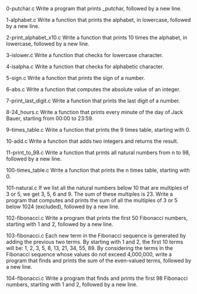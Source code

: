 0-putchar.c Write a program that prints _putchar, followed by a new line.

1-alphabet.c Write a function that prints the alphabet, in lowercase, followed by a new line.

2-print_alphabet_x10.c Write a function that prints 10 times the alphabet, in lowercase, followed by a new line.

3-islower.c Write a function that checks for lowercase character.

4-isalpha.c Write a function that checks for alphabetic character.

5-sign.c Write a function that prints the sign of a number.

6-abs.c Write a function that computes the absolute value of an integer.

7-print_last_digit.c Write a function that prints the last digit of a number.

8-24_hours.c Write a function that prints every minute of the day of Jack Bauer, starting from 00:00 to 23:59.

9-times_table.c Write a function that prints the 9 times table, starting with 0.

10-add.c Write a function that adds two integers and returns the result.

11-print_to_98.c Write a function that prints all natural numbers from n to 98, followed by a new line.

100-times_table.c Write a function that prints the n times table, starting with 0.

101-natural.c If we list all the natural numbers below 10 that are multiples of 3 or 5, we get 3, 5, 6 and 9. The sum of these multiples is 23. Write a program that computes and prints the sum of all the multiples of 3 or 5 below 1024 (excluded), followed by a new line.

102-fibonacci.c Write a program that prints the first 50 Fibonacci numbers, starting with 1 and 2, followed by a new line.

103-fibonacci.c Each new term in the Fibonacci sequence is generated by adding the previous two terms. By starting with 1 and 2, the first 10 terms will be: 1, 2, 3, 5, 8, 13, 21, 34, 55, 89. By considering the terms in the Fibonacci sequence whose values do not exceed 4,000,000, write a program that finds and prints the sum of the even-valued terms, followed by a new line.

104-fibonacci.c Write a program that finds and prints the first 98 Fibonacci numbers, starting with 1 and 2, followed by a new line.
